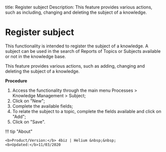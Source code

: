 title: Register subject
Description: This feature provides various actions, such as including, changing and deleting the subject of a knowledge.

# Register subject

This functionality is intended to register the subject of a knowledge. A subject can be used in the search of Reports of Topics or Subjects available or not in the knowledge base.

This feature provides various actions, such as adding, changing and deleting the subject of a knowledge.

**Procedure**

1. Access the functionality through the main menu Processes > Knowledge Management > Subject;
2. Click on "New";
3. Complete the available fields;
4. To relate the subject to a topic, complete the fields available and click on "Add";
5. Click on "Save".



!!! tip "About"

    <b>Product/Version:</b> 4biz | Helium &nbsp;&nbsp;
    <b>Updated:</b>11/03/2020
